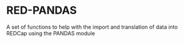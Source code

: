 RED-PANDAS
==========

A set of functions to help with the import and translation of data into REDCap using the PANDAS module

